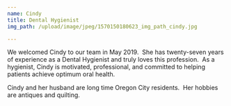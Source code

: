 ```yaml
---
name: Cindy
title: Dental Hygienist
img_path: /upload/image/jpeg/1570150180623_img_path_cindy.jpg

---
```


<p>We welcomed Cindy to our team in May 2019.&nbsp; She has twenty-seven years of experience as a Dental Hygienist and truly loves this profession.&nbsp; As a hygienist, Cindy is motivated, professional, and committed to helping patients achieve optimum oral health.&nbsp;&nbsp;</p>
<p>Cindy and her husband are long time Oregon City residents.&nbsp; Her hobbies are antiques and quilting.</p>

